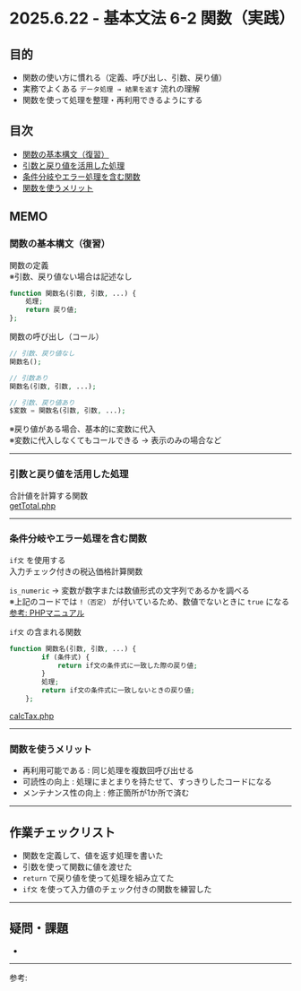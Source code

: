 # 2025.6.22 - 基本文法 6-2 関数（実践）

## 目的

- 関数の使い方に慣れる（定義、呼び出し、引数、戻り値）
- 実務でよくある `データ処理 → 結果を返す` 流れの理解
- 関数を使って処理を整理・再利用できるようにする

## 目次

- [関数の基本構文（復習）](#1)
- [引数と戻り値を活用した処理](#2)
- [条件分岐やエラー処理を含む関数](#3)
- [関数を使うメリット](#4)

## MEMO

<a id="1"></a>

### 関数の基本構文（復習）

関数の定義  
※引数、戻り値ない場合は記述なし
```php
function 関数名(引数, 引数, ...) {
    処理;
    return 戻り値;
};
```
関数の呼び出し（コール）
```php
// 引数、戻り値なし
関数名();

// 引数あり
関数名(引数, 引数, ...);

// 引数、戻り値あり
$変数 = 関数名(引数, 引数, ...);
```
※戻り値がある場合、基本的に変数に代入  
※変数に代入しなくてもコールできる → 表示のみの場合など  

---
<a id="2"></a>

### 引数と戻り値を活用した処理

合計値を計算する関数  
[getTotal.php](getTotal.php)

---
<a id="3"></a>

### 条件分岐やエラー処理を含む関数

`if文` を使用する  
入力チェック付きの税込価格計算関数  

`is_numeric` → 変数が数字または数値形式の文字列であるかを調べる  
※上記のコードでは `!（否定）` が付いているため、数値でないときに `true` になる  
[参考: PHPマニュアル](https://www.php.net/manual/ja/function.is-numeric.php)

`if文` の含まれる関数  
```php
function 関数名(引数, 引数, ...) {
        if (条件式) {
            return if文の条件式に一致した際の戻り値;
        }
        処理;
        return if文の条件式に一致しないときの戻り値;
    };
```
[calcTax.php](calcTax.php)  

---
<a id="4"></a>

### 関数を使うメリット

- 再利用可能である : 同じ処理を複数回呼び出せる
- 可読性の向上 : 処理にまとまりを持たせて、すっきりしたコードになる
- メンテナンス性の向上 : 修正箇所が1か所で済む

---
## 作業チェックリスト

- 関数を定義して、値を返す処理を書いた
- 引数を使って関数に値を渡せた
- `return` で戻り値を使って処理を組み立てた
- `if文` を使って入力値のチェック付きの関数を練習した

---
## 疑問・課題

- 

---

参考: []()
